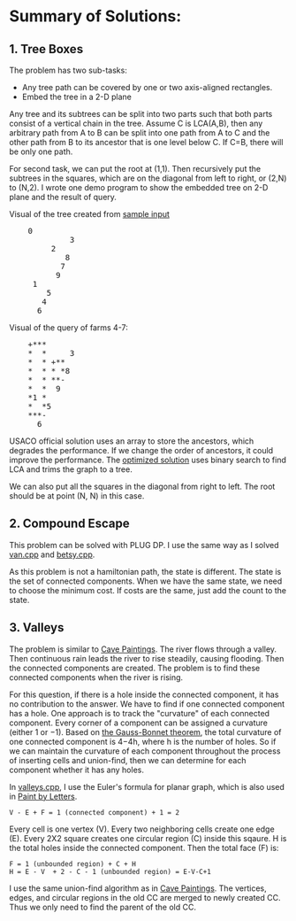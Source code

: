 # Summary of Solutions:

## 1. Tree Boxes

The problem has two sub-tasks:

- Any tree path can be covered by one or two axis-aligned rectangles.
- Embed the tree in a 2-D plane

Any tree and its subtrees can be split into two parts such that both parts consist of a vertical chain in the tree.  Assume C is LCA(A,B), then any arbitrary path from A to B can be split into one path from A to C and the other path from B to its ancestor that is one level below C. If C=B, there will be only one path.

For second task, we can put the root at (1,1).  Then recursively put the subtrees in the squares, which are on the diagonal from left to right, or (2,N) to (N,2).  I wrote one demo program to show the embedded tree on 2-D plane and the result of query.

Visual of the tree created from [sample input](treeboxinput)
<pre>
    0         
             3
         2    
            8 
           7  
          9   
     1        
        5     
       4      
      6
</pre>

Visual of the query of farms 4-7:
<pre>
    +***      
    *  *     3
    *  * +**  
    *  * * *8 
    *  * **-  
    *  *  9   
    *1 *      
    *  *5     
    ***-      
      6 
</pre>


USACO official solution uses an array to store the ancestors, which degrades the performance.  If we change the order of ancestors, it could improve the performance. The [optimized solution](treeboxoptim.cpp) uses binary search to find LCA and trims the graph to a tree.

We can also put all the squares in the diagonal from right to left.  The root should be at point (N, N) in this case.


## 2. Compound Escape

This problem can be solved with PLUG DP.  I use the same way as I solved [van.cpp](https://github.com/ZeroNerodaHero/USACO-Training-Gateway/blob/master/6.1/van.cpp) and [betsy.cpp](https://github.com/ZeroNerodaHero/USACO-Training-Gateway/blob/master/6.5/betsy.cpp).

As this problem is not a hamiltonian path, the state is different. The state is the set of connected components. When we have the same state, we need to choose the minimum cost.  If costs are the same, just add the count to the state.

## 3.  Valleys

The problem is similar to [Cave Paintings](../2020_01Jan#1--cave-paintings).  The river flows through a valley.  Then continuous rain leads the river to rise steadily, causing flooding. Then the connected components are created.  The problem is to find these connected components when the river is rising.

For this question, if there is a hole inside the connected component, it has no contribution to the answer.  We have to find if one connected component has a hole.  One approach is to track the "curvature" of each connected component. Every corner of a component can be assigned a curvature (either 1 or −1).  Based on [the Gauss-Bonnet theorem](https://en.wikipedia.org/wiki/Gauss%E2%80%93Bonnet_theorem), the total curvature of one connected component is 4−4h, where h is the number of holes. So if we can maintain the curvature of each component throughout the process of inserting cells and union-find, then we can determine for each component whether it has any holes. 

In [valleys.cpp](valleys.cpp), I use the Euler's formula for planar graph, which is also used in [Paint by Letters](../2021_01Jan/README.md#3-paint-by-letters).

    V - E + F = 1 (connected component) + 1 = 2

Every cell is one vertex (V). Every two neighboring cells create one edge (E).  Every 2X2 square creates one circular region (C) inside this sqaure. H is the total holes inside the connected component.  Then the total face (F) is:

    F = 1 (unbounded region) + C + H
    H = E - V  + 2 - C - 1 (unbounded region) = E-V-C+1

I use the same union-find algorithm as in [Cave Paintings](../2020_01Jan/cave.cpp).  The vertices, edges, and circular regions in the old CC are merged to newly created CC.  Thus we only need to find the parent of the old CC.

  
